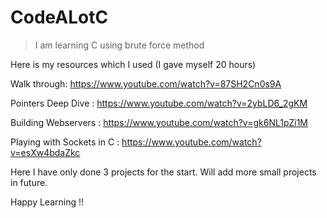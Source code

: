 # CodeALotC
> I am learning C using brute force method 

Here is my resources which I used (I gave myself 20 hours)

Walk through: https://www.youtube.com/watch?v=87SH2Cn0s9A

Pointers Deep Dive : https://www.youtube.com/watch?v=2ybLD6_2gKM

Building Webservers : https://www.youtube.com/watch?v=gk6NL1pZi1M

Playing with Sockets in C : https://www.youtube.com/watch?v=esXw4bdaZkc

Here I have only done 3 projects for the start. Will add more small projects in future. 

Happy Learning !!